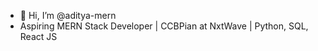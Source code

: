 - 👋 Hi, I’m @aditya-mern
- Aspiring MERN Stack Developer | CCBPian at NxtWave | Python, SQL, React JS
<!---
aditya-mern/aditya-mern is a ✨ special ✨ repository because its `README.md` (this file) appears on your GitHub profile.
You can click the Preview link to take a look at your changes.
--->
